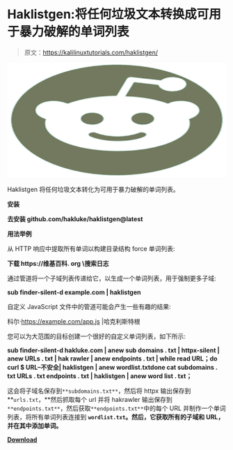 # Haklistgen:将任何垃圾文本转换成可用于暴力破解的单词列表

> 原文：<https://kalilinuxtutorials.com/haklistgen/>

[![](img/c3711039da8757bb9fc544ebf9186181.png)](https://1.bp.blogspot.com/-Sw_XNGZVkII/YU8el3Mik2I/AAAAAAAAK9I/AY_X2ESe0msU9m3pN_blie4T2OBm4YJEgCLcBGAsYHQ/s728/images%2B%25281%2529.png)

Haklistgen 将任何垃圾文本转化为可用于暴力破解的单词列表。

**安装**

**去安装 github.com/hakluke/haklistgen@latest**

**用法举例**

从 HTTP 响应中提取所有单词以构建目录结构 force 单词列表:

**下载 https://维基百科. org \搜索日志**

通过管道将一个子域列表传递给它，以生成一个单词列表，用于强制更多子域:

**sub finder-silent-d example.com | haklistgen**

自定义 JavaScript 文件中的管道可能会产生一些有趣的结果:

科尔·https://example.com/app.js |哈克利斯特根

您可以为大范围的目标创建一个很好的自定义单词列表，如下所示:

**sub finder-silent-d hakluke.com | anew sub domains . txt | httpx-silent | anew URLs . txt | hak rawler | anew endpoints . txt | while read URL；do curl $ URL–不安全| haklistgen | anew wordlist.txtdone
cat subdomains . txt URLs . txt endpoints . txt | haklistgen | anew word list . txt；**

这会将子域名保存到`**subdomains.txt**`，然后将 httpx 输出保存到 **`urls.txt`，**然后抓取每个 url 并将 hakrawler 输出保存到`**endpoints.txt**`，然后获取`**endpoints.txt**`中的每个 URL 并制作一个单词列表，将所有单词列表连接到 **`wordlist.txt`。然后，它获取所有的子域和 URL，并在其中添加单词。**

[**Download**](https://github.com/hakluke/haklistgen)